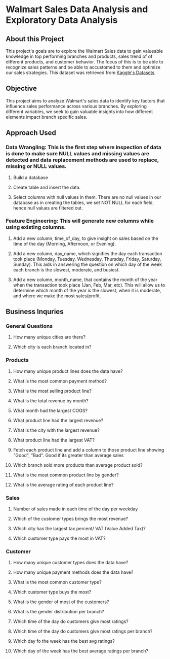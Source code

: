 # Walmart Sales Data Analysis and Exploratory Data Analysis
 
## About this Project
This project's goals are to explore the Walmart Sales data to gain valueable knowledge in top performing branches and products, sales trend of of different products, and customer behavior. The focus of this is to be able to recognize sales patterns and be able to accustomed to them and optimize our sales strategies. This dataset was retrieved from [Kaggle's Datasets](https://www.kaggle.com/c/walmart-recruiting-store-sales-forecasting).


## Objective
This project aims to analyze Walmart's sales data to identify key factors that influence sales performance across various branches. By exploring different variables, we seek to gain valuable insights into how different elements impact branch specific sales.

## Approach Used
### Data Wrangling: This is the first step where inspection of data is done to make sure NULL values and missing values are detected and data replacement methods are used to replace, missing or NULL values.
1. Build a database

2. Create table and insert the data.
3. Select columns with null values in them. There are no null values in our database as in creating the tables, we set NOT NULL for each field, hence null values are filtered out.

### Feature Engineering: This will generate new columns while using existing columns.
1. Add a new column, time_of_day, to give insight on sales based on the time of the day (Morning, Afternoon, or Evening).
   
2. Add a new column, day_name, which signifies the day each transaction took place (Monday, Tuesday, Wednesday, Thursday, Friday, Saturday, Sunday). This aids in answering the question on which day of the week each branch is the slowest, moderate, and busiest.
   
3. Add a new column, month_name, that contains the month of the year when the transaction took place (Jan, Feb, Mar, etc). This will allow us to determine which month of the year is the slowest, when it is moderate, and where we make the most sales/profit.

## Business Inquries
### General Questions
1. How many unique cities are there?

2. Which city is each branch located in?

### Products
1. How many unique product lines does the data have?

2. What is the most common payment method?

3. What is the most selling product line?

4. What is the total revenue by month?

5. What month had the largest COGS?

6. What product line had the largest revenue?

7. What is the city with the largest revenue?

8. What product line had the largest VAT?

9. Fetch each product line and add a column to those product line showing "Good", "Bad". Good if its greater than average sales

10. Which branch sold more products than average product sold?

11. What is the most common product line by gender?

12. What is the average rating of each product line?

### Sales
1. Number of sales made in each time of the day per weekday

2. Which of the customer types brings the most revenue?

3. Which city has the largest tax percent/ VAT (Value Added Tax)?

4. Which customer type pays the most in VAT?

### Customer
1. How many unique customer types does the data have?

2. How many unique payment methods does the data have?

3. What is the most common customer type?

4. Which customer type buys the most?

5. What is the gender of most of the customers?

6. What is the gender distribution per branch?

7. Which time of the day do customers give most ratings?

8. Which time of the day do customers give most ratings per branch?

9. Which day fo the week has the best avg ratings?

10. Which day of the week has the best average ratings per branch?

